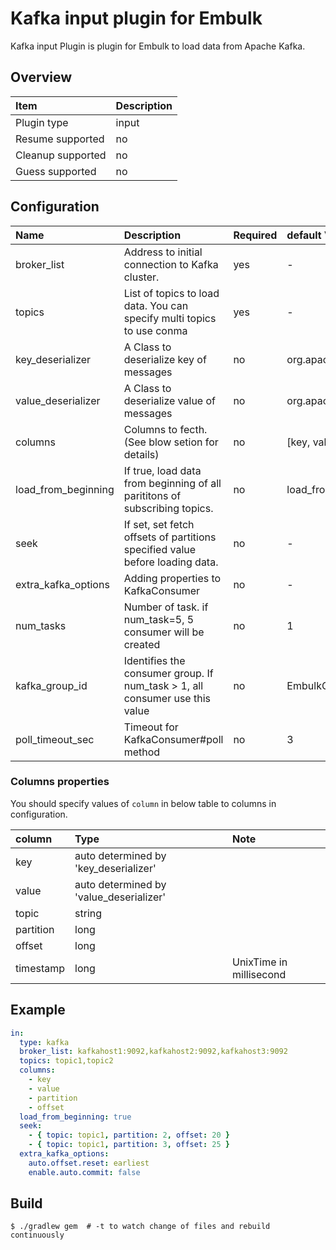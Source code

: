 # Kafka input plugin for Embulk

Kafka input Plugin is plugin for Embulk to load data from Apache Kafka.

## Overview

| Item              | Description |
|:------------------|:------------|
| Plugin type       | input       |
| Resume supported  | no          |
| Cleanup supported | no          |
| Guess supported   | no          |

## Configuration

| Name                | Description                                                                     | Required |  default Value                                           |
|:--------------------|:--------------------------------------------------------------------------------|:---------|:---------------------------------------------------------|
| broker_list         | Address to initial connection to Kafka cluster.                                 | yes      | -                                                        |
| topics              | List of topics to load data. You can specify multi topics to use conma          | yes      | -                                                        |
| key_deserializer    | A Class to deserialize key of messages                                          | no       | org.apache.kafka.common.serialization.StringDeserializer |
| value_deserializer  | A Class to deserialize value of messages                                        | no       | org.apache.kafka.common.serialization.StringDeserializer |
| columns             | Columns to fecth. (See blow setion for details)                                 | no       | [key, value]                                             |
| load_from_beginning | If true, load data from beginning of all parititons of subscribing topics.      | no       | load_from_beginning                                      |
| seek                | If set, set fetch offsets of partitions specified value before loading data.    | no       | -                                                        |
| extra_kafka_options | Adding properties to KafkaConsumer                                              | no       | -                                                        |
| num_tasks           | Number of task. if num_task=5, 5 consumer will be created                       | no       | 1                                                        |
| kafka_group_id      | Identifies the consumer group. If num_task > 1, all consumer use this value     | no       | EmbulkConsumer                                           |
| poll_timeout_sec    | Timeout for KafkaConsumer#poll method                                           | no       | 3                                                        |

### Columns properties

You should specify values of `column` in below table to columns in configuration.

| column    | Type                                     | Note                    |
|:----------|:-----------------------------------------|:------------------------|
| key       | auto determined by 'key_deserializer'    |                         |
| value     | auto determined by 'value_deserializer'  |                         |
| topic     | string                                   |                         |
| partition | long                                     |                         |
| offset    | long                                     |                         |
| timestamp | long                                     | UnixTime in millisecond |


## Example

```yaml
in:
  type: kafka
  broker_list: kafkahost1:9092,kafkahost2:9092,kafkahost3:9092
  topics: topic1,topic2
  columns:
    - key
    - value
    - partition
    - offset
  load_from_beginning: true
  seek:
    - { topic: topic1, partition: 2, offset: 20 }
    - { topic: topic1, partition: 3, offset: 25 }
  extra_kafka_options:
    auto.offset.reset: earliest
    enable.auto.commit: false
```


## Build

```
$ ./gradlew gem  # -t to watch change of files and rebuild continuously
```
